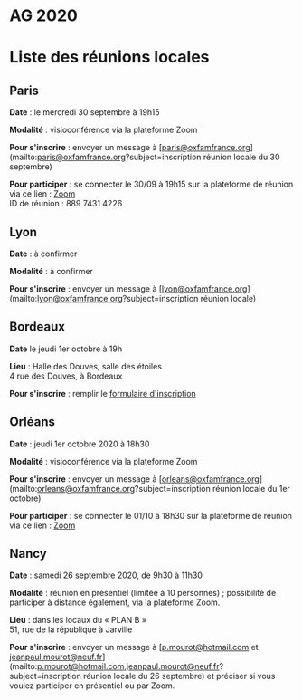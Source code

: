 # AG 2020
# Liste des réunions locales 

## Paris

**Date** : le mercredi 30 septembre à 19h15

**Modalité** : visioconférence via la plateforme Zoom

**Pour s'inscrire** : envoyer un message à [paris@oxfamfrance.org](mailto:paris@oxfamfrance.org?subject=inscription réunion locale du 30 septembre)

**Pour participer** : se connecter le 30/09 à 19h15 sur la plateforme de réunion via ce lien : [Zoom](https://us02web.zoom.us/j/88974314226)   
ID de réunion : 889 7431 4226

## Lyon

**Date** : à confirmer

**Modalité** : à confirmer

**Pour s'inscrire** : envoyer un message à [lyon@oxfamfrance.org](mailto:lyon@oxfamfrance.org?subject=inscription réunion locale)

## Bordeaux

**Date** le jeudi 1er octobre à 19h

**Lieu** : Halle des Douves, salle des étoiles  
4 rue des Douves, à Bordeaux

**Pour s'inscrire** : remplir le [formulaire d'inscription](https://framaforms.org/participation-assemblee-locale-oxfam-france-bordeaux-1598613984)

## Orléans
**Date** : jeudi 1er octobre 2020 à 18h30

**Modalité** : visioconférence via la plateforme Zoom

**Pour s'inscrire** : envoyer un message à [orleans@oxfamfrance.org](mailto:orleans@oxfamfrance.org?subject=inscription réunion locale du 1er octobre)

**Pour participer** : se connecter le 01/10 à 18h30 sur la plateforme de réunion via ce lien : [Zoom](https://us04web.zoom.us/j/74212029889?pwd=QlQvaXhJdEdxdkdOUWk2c1FVVnNvQT09)

## Nancy


**Date** : samedi 26 septembre 2020, de 9h30 à 11h30

**Modalité** : réunion en présentiel (limitée à 10 personnes) ; possibilité de participer à distance également, via la plateforme Zoom.

**Lieu** : dans les locaux du « PLAN B »  
51, rue de la république à Jarville 
 
**Pour s'inscrire** : envoyer un message à [p.mourot@hotmail.com et jeanpaul.mourot@neuf.fr](mailto:p.mourot@hotmail.com,jeanpaul.mourot@neuf.fr?subject=inscription réunion locale du 26 septembre) et préciser si vous voulez participer en présentiel ou par Zoom.

